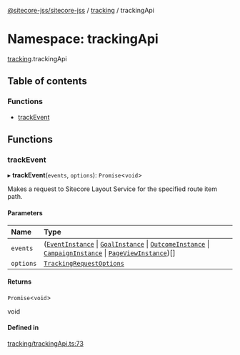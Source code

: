 [@sitecore-jss/sitecore-jss](../README.md) / [tracking](tracking.md) / trackingApi

# Namespace: trackingApi

[tracking](tracking.md).trackingApi

## Table of contents

### Functions

- [trackEvent](tracking.trackingApi.md#trackevent)

## Functions

### trackEvent

▸ **trackEvent**(`events`, `options`): `Promise`<`void`\>

Makes a request to Sitecore Layout Service for the specified route item path.

#### Parameters

| Name | Type |
| :------ | :------ |
| `events` | ([`EventInstance`](../interfaces/tracking.EventInstance.md) \| [`GoalInstance`](../interfaces/tracking.GoalInstance.md) \| [`OutcomeInstance`](../interfaces/tracking.OutcomeInstance.md) \| [`CampaignInstance`](../interfaces/tracking.CampaignInstance.md) \| [`PageViewInstance`](../interfaces/tracking.PageViewInstance.md))[] |
| `options` | [`TrackingRequestOptions`](../interfaces/tracking.TrackingRequestOptions.md) |

#### Returns

`Promise`<`void`\>

void

#### Defined in

[tracking/trackingApi.ts:73](https://github.com/Sitecore/jss/blob/4cefcb5a/packages/sitecore-jss/src/tracking/trackingApi.ts#L73)

